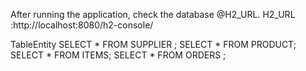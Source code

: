 After running the application, check the database @H2_URL.
H2_URL :http://localhost:8080/h2-console/

TableEntity
SELECT * FROM  SUPPLIER ;
SELECT * FROM PRODUCT;
SELECT * FROM ITEMS;
SELECT * FROM ORDERS ;


